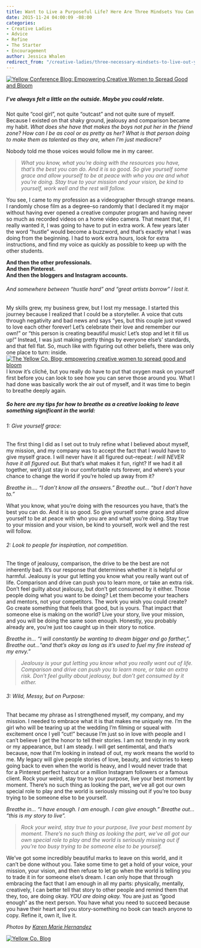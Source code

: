 ```yaml
---
title: Want to Live a Purposeful Life? Here Are Three Mindsets You Can't Do Without
date: 2015-11-24 04:00:09 -08:00
categories:
- Creative Ladies
- Advice
- Refine
- The Starter
- Encouragement
author: Jessica Whalen
redirect_from: "/creative-ladies/three-necessary-mindsets-to-live-out-your-purpose/"
---
```


[![Yellow Conference Blog: Empowering Creative Women to Spread Good and Bloom](https://yellow-blog-images.imgix.net/2015/11/mscollection-94.jpg)](https://yellow-blog-images.imgix.net/2015/11/mscollection-94.jpg)

##### I’ve always felt a little on the outside. Maybe you could relate.

Not quite “cool girl”, not quite “outcast” and not quite sure of myself. Because I existed on that shaky ground, jealousy and comparison became my habit. _What does she have that makes the boys not put her in the friend zone? How can I be as cool or as pretty as her? What is that person doing to make them as talented as they are, when I’m just mediocre?_

Nobody told me those voices would follow me in my career.

> _What you know, what you’re doing with the resources you have, that’s the best you can do. And it is so good. So give yourself some grace and allow yourself to be at peace with who you are and what you’re doing. Stay true to your mission and your vision, be kind to yourself, work well and the rest will follow._

You see, I came to my profession as a videographer through strange means. I randomly chose film as a degree–so randomly that I declared it my major without having ever opened a creative computer program and having never so much as recorded videos on a home video camera. That meant that, if I really wanted it, I was going to have to put in extra work. A few years later the word “hustle” would become a buzzword, and that’s exactly what I was doing from the beginning. I had to work extra hours, look for extra instructions, and find my voice as quickly as possible to keep up with the other students.

**And then the other professionals.**  
**And then Pinterest.**  
**And then the bloggers and Instagram accounts.**

###### And somewhere between “hustle hard” and “great artists borrow” I lost _it_.

My skills grew, my business grew, but I lost my message. I started this journey because I realized that I could be a storyteller. A voice that cuts through negativity and bad news and says “yes, but this couple just vowed to love each other forever! Let’s celebrate their love and remember our own!” or “this person is creating beautiful music! Let’s stop and let it fill us up!” Instead, I was just making pretty things by everyone else’s’ standards, and that fell flat. So, much like with figuring out other beliefs, there was only one place to turn: inside.[![The Yellow Co. Blog: empowering creative women to spread good and bloom](https://yellow-blog-images.imgix.net/2015/11/mscollection-95.jpg)](https://yellow-blog-images.imgix.net/2015/11/mscollection-95.jpg)  
I know it’s cliché, but you really do have to put that oxygen mask on yourself first before you can look to see how you can serve those around you. What I had done was basically work the air out of myself, and it was time to begin to breathe deeply again.

##### **So here are my tips for how to breathe as a creative looking to leave something significant in the world:**

###### 1: Give yourself grace:

The first thing I did as I set out to truly refine what I believed about myself, my mission, and my company was to accept the fact that I would have to give myself grace. I will never have it all figured out–repeat: _I will NEVER have it all figured out._ But that’s what makes it fun, right? If we had it all together, we’d just stay in our comfortable ruts forever, and where’s your chance to change the world if you’re holed up away from it?

_Breathe in…. “I don’t know all the answers.” Breathe out… “but I don’t have to.”_

What you know, what you’re doing with the resources you have, that’s the best you can do. And it is so good. So give yourself some grace and allow yourself to be at peace with who you are and what you’re doing. Stay true to your mission and your vision, be kind to yourself, work well and the rest will follow.

###### 2: Look to people for inspiration, not competition.

The tinge of jealousy, comparison, the drive to be the best are not inherently bad. It’s our response that determines whether it is helpful or harmful. Jealousy is your gut letting you know what you really want out of life. Comparison and drive can push you to learn more, or take an extra risk. Don’t feel guilty about jealousy, but don’t get consumed by it either. Those people doing what you want to be doing? Let them become your teachers and mentors, not your competitors. The work you wish you could create? Go create something that feels that good, but is yours. That impact that someone else is making on the world? Live your story, live your mission, and you will be doing the same soon enough. Honestly, you probably already are, you’re just too caught up in their story to notice.

_Breathe in… “I will constantly be wanting to dream bigger and go farther,”. Breathe out…“and that’s okay as long as it’s used to fuel my fire instead of my envy.”_

> _Jealousy is your gut letting you know what you really want out of life. Comparison and drive can push you to learn more, or take an extra risk. Don’t feel guilty about jealousy, but don’t get consumed by it either._

###### 3: Wild, Messy, but on Purpose:

That became my phrase as I strengthened myself, my company, and my mission. I needed to embrace what it is that makes me uniquely me. I’m the girl who will be tearing up at the wedding I’m filming or squeal with excitement once I yell “cut!” because I’m just so in love with people and I can’t believe I get the honor to tell their stories. I am not trendy in my work or my appearance, but I am steady. I will get sentimental, and that’s because, now that I’m looking in instead of out, my work means the world to me. My legacy will give people stories of love, beauty, and victories to keep going back to even when the world is heavy, and I would never trade that for a Pinterest perfect haircut or a million Instagram followers or a famous client. Rock your weird, stay true to your purpose, live your best moment by moment. There’s no such thing as looking the part, we’ve all got our own special role to play and the world is seriously missing out if you’re too busy trying to be someone else to be yourself.

_Breathe in… “I have enough. I am enough. I can give enough.” Breathe out… “this is my story to live”._

> _Rock your weird, stay true to your purpose, live your best moment by moment. There’s no such thing as looking the part, we’ve all got our own special role to play and the world is seriously missing out if you’re too busy trying to be someone else to be yourself._

We’ve got some incredibly beautiful marks to leave on this world, and it can’t be done without you. Take some time to get a hold of your voice, your mission, your vision, and then refuse to let go when the world is telling you to trade it in for someone else’s dream. I can only hope that through embracing the fact that I am enough in all my parts: physically, mentally, creatively, I can better tell that story to other people and remind them that they, too, are doing okay. _YOU are doing okay._ You are just as “good enough” as the next person. You have what you need to succeed because you have their heart and you story-something no book can teach anyone to copy. Refine it, own it, live it.

_Photos by [Karen Marie Hernandez](http://karenmariehernandez.com/)_

[![Yellow Co. Blog](https://yellow-blog-images.imgix.net/2015/11/jessicaWHALEN.jpg)](http://www.truebadours.com/)
